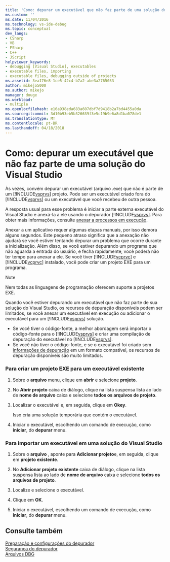 ```yaml
---
title: 'Como: depurar um executável que não faz parte de uma solução do Visual Studio | Microsoft Docs'
ms.custom: ''
ms.date: 11/04/2016
ms.technology: vs-ide-debug
ms.topic: conceptual
dev_langs:
- CSharp
- VB
- FSharp
- C++
- JScript
helpviewer_keywords:
- debugging [Visual Studio], executables
- executable files, importing
- executable files, debugging outside of projects
ms.assetid: 3ea176e8-1ce5-42c4-b7a2-abe3a2765033
author: mikejo5000
ms.author: mikejo
manager: douge
ms.workload:
- multiple
ms.openlocfilehash: e16a938eda683a607dbf7d9418b2a7bd4455a0da
ms.sourcegitcommit: 3d10b93eb5b326639f3e5c19b9e6a8d1ba078de1
ms.translationtype: MT
ms.contentlocale: pt-BR
ms.lasthandoff: 04/18/2018
---
```

# <a name="how-to-debug-an-executable-that-is-not-part-of-a-visual-studio-solution"></a>Como: depurar um executável que não faz parte de uma solução do Visual Studio
Às vezes, convém depurar um executável (arquivo .exe) que não é parte de um [!INCLUDE[vsprvs](../code-quality/includes/vsprvs_md.md)] projeto. Pode ser um executável criado fora do [!INCLUDE[vsprvs](../code-quality/includes/vsprvs_md.md)] ou um executável que você recebeu de outra pessoa.  
  
A resposta usual para esse problema é iniciar a parte externa executável do Visual Studio e anexá-la a ele usando o depurador [!INCLUDE[vsprvs](../code-quality/includes/vsprvs_md.md)]. Para obter mais informações, consulte [anexar a processos em execução](../debugger/attach-to-running-processes-with-the-visual-studio-debugger.md).  
  
Anexar a um aplicativo requer algumas etapas manuais, por isso demora alguns segundos. Este pequeno atraso significa que a anexação não ajudará se você estiver tentando depurar um problema que ocorre durante a inicialização. Além disso, se você estiver depurando um programa que não aguarda a entrada do usuário, e fecha rapidamente, você poderá não ter tempo para anexar a ele. Se você tiver [!INCLUDE[vcprvc](../code-quality/includes/vcprvc_md.md)] e [!INCLUDE[vcprvc](../code-quality/includes/vcprvc_md.md)] instalado, você pode criar um projeto EXE para um programa.

> [!NOTE]
>  Nem todas as linguagens de programação oferecem suporte a projetos EXE.

Quando você estiver depurando um executável que não faz parte de sua solução do Visual Studio, os recursos de depuração disponíveis podem ser limitados, se você anexar um executável em execução ou adicionar o executável para um [!INCLUDE[vsprvs](../code-quality/includes/vsprvs_md.md)] solução.

- Se você tiver o código-fonte, a melhor abordagem será importar o código-fonte para o [!INCLUDE[vsprvs](../code-quality/includes/vsprvs_md.md)] e criar uma compilação de depuração do executável no [!INCLUDE[vsprvs](../code-quality/includes/vsprvs_md.md)].
- Se você não tiver o código-fonte, e se o executável foi criado sem [informações de depuração](../debugger/how-to-set-debug-and-release-configurations.md) em um formato compatível, os recursos de depuração disponíveis são muito limitados. 
  
### <a name="to-create-an-exe-project-for-an-existing-executable"></a>Para criar um projeto EXE para um executável existente  
  
1.  Sobre o **arquivo** menu, clique em **abrir** e selecione **projeto**.  
  
2.  No **Abrir projeto** caixa de diálogo, clique na lista suspensa lista ao lado de **nome de arquivo** caixa e selecione **todos os arquivos de projeto**.  
  
3.  Localizar o executável e, em seguida, clique em **Okey**.  

    Isso cria uma solução temporária que contém o executável.

5.  Iniciar o executável, escolhendo um comando de execução, como **iniciar**, do **depurar** menu.    
  
### <a name="to-import-an-executable-into-a-visual-studio-solution"></a>Para importar um executável em uma solução do Visual Studio  
  
1.  Sobre o **arquivo** , aponte para **Adicionar projeto**e, em seguida, clique em **projeto existente**.  
  
2.  No **Adicionar projeto existente** caixa de diálogo, clique na lista suspensa lista ao lado de **nome de arquivo** caixa e selecione **todos os arquivos de projeto**.  
  
3.  Localize e selecione o executável.  
  
4.  Clique em **OK**.  
  
5.  Iniciar o executável, escolhendo um comando de execução, como **iniciar**, do **depurar** menu.    
  
## <a name="see-also"></a>Consulte também  
 [Preparação e configurações do depurador](../debugger/debugger-settings-and-preparation.md)   
 [Segurança do depurador](../debugger/debugger-security.md)   
 [Arquivos DBG](http://msdn.microsoft.com/en-us/91e449e9-8b65-4123-960f-2107cd1f1cfd)